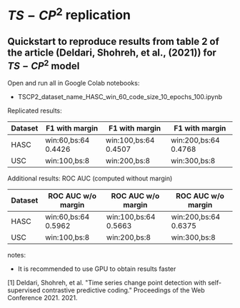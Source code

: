 # $TS-CP^2$ replication

## Quickstart to reproduce results from table 2 of the article (Deldari, Shohreh, et al., (2021)) for $TS-CP^2$ model
Open and run all in Google Colab notebooks:

- TSCP2_dataset_name_HASC_win_60_code_size_10_epochs_100.ipynb



Replicated results:

| Dataset     | F1 with margin        |     F1 with margin   |     F1 with margin   |
| ----------- | ----------------------|----------------------|----------------------|
| HASC        | win:60,bs:64    0.4426|win:100,bs:64   0.4507|win:200,bs:64   0.4768|
| USC         | win:100,bs:8          |win:200,bs:8          |win:300,bs:8          |

Additional results: ROC AUC (computed without margin)

| Dataset     | ROC AUC  w/o margin   |ROC AUC  w/o margin   |ROC AUC  w/o margin   |
| ----------- | ----------------------|----------------------|----------------------|
| HASC        | win:60,bs:64    0.5962|win:100,bs:64   0.5663|win:200,bs:64   0.6375|
| USC         | win:100,bs:8          |win:200,bs:8          |win:300,bs:8          |



notes:
- It is recommended to use GPU to obtain results faster





[1] Deldari, Shohreh, et al. "Time series change point detection with self-supervised contrastive predictive coding." Proceedings of the Web Conference 2021. 2021.
